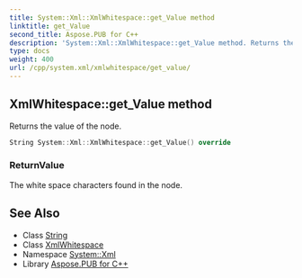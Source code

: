 ```yaml
---
title: System::Xml::XmlWhitespace::get_Value method
linktitle: get_Value
second_title: Aspose.PUB for C++
description: 'System::Xml::XmlWhitespace::get_Value method. Returns the value of the node in C++.'
type: docs
weight: 400
url: /cpp/system.xml/xmlwhitespace/get_value/
---
```

## XmlWhitespace::get_Value method


Returns the value of the node.

```cpp
String System::Xml::XmlWhitespace::get_Value() override
```


### ReturnValue

The white space characters found in the node.

## See Also

* Class [String](../../../system/string/)
* Class [XmlWhitespace](../)
* Namespace [System::Xml](../../)
* Library [Aspose.PUB for C++](../../../)
